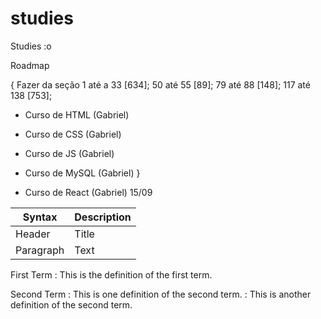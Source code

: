 # studies

Studies :o

Roadmap

{ Fazer da seção 1 até a 33 [634]; 50 até 55 [89]; 79 até 88 [148]; 117 até 138 [753];

- Curso de HTML (Gabriel)
- Curso de CSS (Gabriel)
- Curso de JS (Gabriel)
- Curso de MySQL (Gabriel)
  }

- Curso de React (Gabriel) 15/09

| Syntax    | Description |
| --------- | ----------- |
| Header    | Title       |
| Paragraph | Text        |

First Term
: This is the definition of the first term.

Second Term
: This is one definition of the second term.
: This is another definition of the second term.
